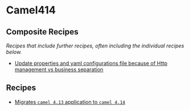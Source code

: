 # Camel414

## Composite Recipes

_Recipes that include further recipes, often including the individual recipes below._

* [Update properties and yaml configurations file because of Http management vs business separation](./httpbusinessvsmanagementservicesseparationproperties.md)

## Recipes

* [Migrates `camel 4.13` application to `camel 4.14`](./camelmigrationrecipe.md)


